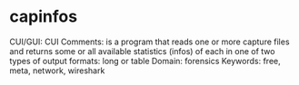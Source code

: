 # capinfos

CUI/GUI: CUI
Comments: is a program that reads one or more capture files and returns some or all available statistics (infos) of each <infile> in one of two types of output formats: long or table
Domain: forensics
Keywords: free, meta, network, wireshark
